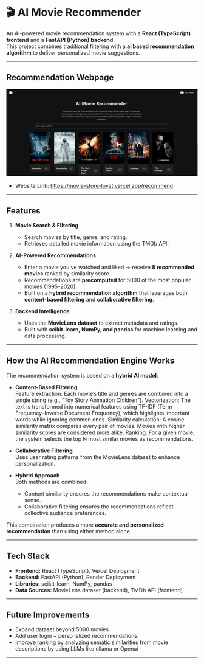 # 🎬 AI Movie Recommender

An AI-powered movie recommendation system with a **React (TypeScript) frontend** and a **FastAPI (Python) backend**.  
This project combines traditional filtering with a **ai based recommendation algorithm** to deliver personalized movie suggestions.

---

## Recommendation Webpage

![Ai_Movie_Recommender_WebPage](./frontend/src/assets/AI_Movie_Recommender_Webpage.png)

- Website Link: https://movie-store-lovat.vercel.app/recommend

---

## Features

1. **Movie Search & Filtering**

   - Search movies by title, genre, and rating.
   - Retrieves detailed movie information using the TMDb API.

2. **AI-Powered Recommendations**

   - Enter a movie you’ve watched and liked → receive **8 recommended movies** ranked by similarity score.
   - Recommendations are **precomputed** for 5000 of the most popular movies (1995–2020).
   - Built on a **hybrid recommendation algorithm** that leverages both **content-based filtering** and **collaborative filtering**.

3. **Backend Intelligence**
   - Uses the **MovieLens dataset** to extract metadata and ratings.
   - Built with **scikit-learn, NumPy, and pandas** for machine learning and data processing.

---

## How the AI Recommendation Engine Works

The recommendation system is based on a **hybrid AI model**:

- **Content-Based Filtering**  
  Feature extraction: Each movie’s title and genres are combined into a single string (e.g., "Toy Story Animation Children").
  Vectorization: The text is transformed into numerical features using TF-IDF (Term Frequency–Inverse Document Frequency), which highlights important words while ignoring common ones.
  Similarity calculation: A cosine similarity matrix compares every pair of movies. Movies with higher similarity scores are considered more alike.
  Ranking: For a given movie, the system selects the top N most similar movies as recommendations.

- **Collaborative Filtering**  
  Uses user rating patterns from the MovieLens dataset to enhance personalization.

- **Hybrid Approach**  
  Both methods are combined:
  - Content similarity ensures the recommendations make contextual sense.
  - Collaborative filtering ensures the recommendations reflect collective audience preferences.

This combination produces a more **accurate and personalized recommendation** than using either method alone.

---

## Tech Stack

- **Frontend:** React (TypeScript), Vercel Deployment
- **Backend:** FastAPI (Python), Render Deployment
- **Libraries:** scikit-learn, NumPy, pandas
- **Data Sources:** MovieLens dataset (backend), TMDb API (frontend)

---

## Future Improvements

- Expand dataset beyond 5000 movies.
- Add user login + personalized recommendations.
- Improve ranking by analyzing sematic similarities from movie descriptions by using LLMs like ollama or Openai

---
